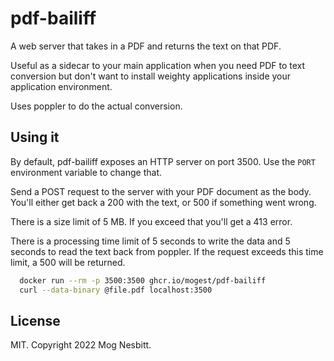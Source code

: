 # pdf-bailiff

A web server that takes in a PDF and returns the text on that PDF.

Useful as a sidecar to your main application when you need PDF to text conversion but don't want to install weighty
applications inside your application environment.

Uses poppler to do the actual conversion.

## Using it

By default, pdf-bailiff exposes an HTTP server on port 3500.  Use the `PORT` environment variable to change that.

Send a POST request to the server with your PDF document as the body.  You'll either get back a 200 with the text,
or 500 if something went wrong.

There is a size limit of 5 MB.  If you exceed that you'll get a 413 error.

There is a processing time limit of 5 seconds to write the data and 5 seconds to read the text back from poppler.
If the request exceeds this time limit, a 500 will be returned.

```bash
  docker run --rm -p 3500:3500 ghcr.io/mogest/pdf-bailiff
  curl --data-binary @file.pdf localhost:3500
```

## License

MIT.  Copyright 2022 Mog Nesbitt.

